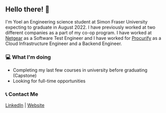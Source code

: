 ## Hello there! 👋

I'm Yoel an Engineering science student at Simon Fraser University expecting to graduate in August 2022. I have previously worked at two different companies as a part of my co-op program. I have worked at [Netgear](https://www.netgear.com/) as a Software Test Engineer and I have worked for [Procurify](https://www.procurify.com/) as a Cloud Infrastructure Engineer and a Backend Engineer.

### 💻 What I'm doing
- Completing my last few courses in university before graduating (Capstone)
- Looking for full-time opportunities

### 📞 Contact Me
[LinkedIn](https://www.linkedin.com/in/yoel-yonata-5a7286182/) | [Website](https://yoelyonata.github.io/)
